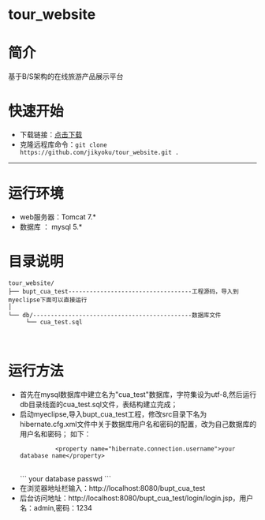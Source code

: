# tour_website

# 简介
基于B/S架构的在线旅游产品展示平台


# 快速开始
- 下载链接：[点击下载](https://github.com/jikyoku/tour_website/archive/master.zip)
- 克隆远程库命令：`git clone https://github.com/jikyoku/tour_website.git .`

---
# 运行环境
- web服务器：Tomcat 7.*
- 数据库   ： mysql 5.*


# 目录说明

```
tour_website/
├── bupt_cua_test-----------------------------------工程源码，导入到myeclipse下面可以直接运行
│   
└── db/---------------------------------------------数据库文件                             
     └── cua_test.sql

```
<br>

# 运行方法
- 首先在mysql数据库中建立名为"cua_test"数据库，字符集设为utf-8,然后运行db目录线面的cua_test.sql文件，表结构建立完成；
- 启动myeclipse,导入bupt_cua_test工程，修改src目录下名为hibernate.cfg.xml文件中关于数据库用户名和密码的配置，改为自己数据库的用户名和密码；
  如下：<br>
  ``` 
    		<property name="hibernate.connection.username">your database name</property>
  ```
  <br>
  ```
		    <property name="hibernate.connection.password">your database passwd</property>
  ```
- 在浏览器地址栏输入：http://localhost:8080/bupt_cua_test
- 后台访问地址：http://localhost:8080/bupt_cua_test/login/login.jsp，用户名：admin,密码：1234

  
  
